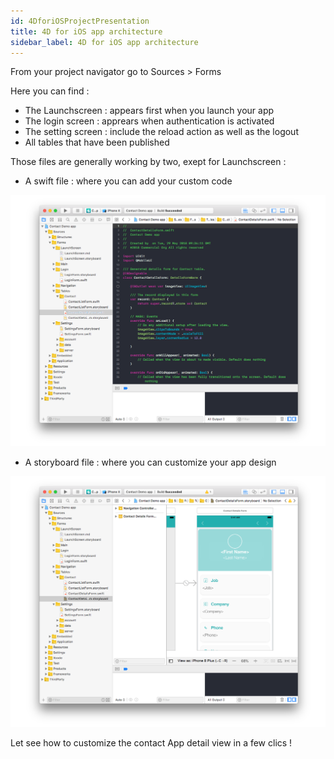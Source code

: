 ```yaml
---
id: 4DforiOSProjectPresentation
title: 4D for iOS app architecture
sidebar_label: 4D for iOS app architecture
---
```


From your project navigator go to Sources > Forms

Here you can find :

* The  Launchscreen : appears first when you launch your app
* The login screen : apprears when authentication is activated
* The setting screen : include the reload action as well as the logout
* All tables that have been published


Those files are generally working by two, exept for Launchscreen :
* A swift file : where you can add your custom code

![alt-text](assets/OpenYourProjectWithXcode/swift-file-Xcode-4D-for-iOS.png)


* A storyboard file : where you can customize your app design

![alt-text](assets/OpenYourProjectWithXcode/storyboard-file-Xcode-4D-for-iOS.png)

Let see how to customize the contact App detail view in a few clics !


